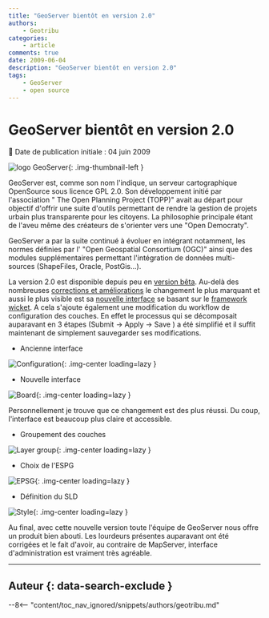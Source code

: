 ```yaml
---
title: "GeoServer bientôt en version 2.0"
authors:
    - Geotribu
categories:
    - article
comments: true
date: 2009-06-04
description: "GeoServer bientôt en version 2.0"
tags:
    - GeoServer
    - open source
---
```


# GeoServer bientôt en version 2.0

:calendar: Date de publication initiale : 04 juin 2009

![logo GeoServer](https://cdn.geotribu.fr/img/logos-icones/logiciels_librairies/geoserver.png "logo GeoServer"){: .img-thumbnail-left }

GeoServer est, comme son nom l'indique, un serveur cartographique OpenSource sous licence GPL 2.0. Son développement initié par l'association " The Open Planning Project (TOPP)" avait au départ pour objectif d'offrir une suite d'outils permettant de rendre la gestion de projets urbain plus transparente pour les citoyens. La philosophie principale étant de l'aveu même des créateurs de s'orienter vers une "Open Democraty".

GeoServer a par la suite continué à évoluer en intégrant notamment, les normes définies par l' "Open Geospatial Consortium (OGC)" ainsi que des modules supplémentaires permettant l'intégration de données multi-sources (ShapeFiles, Oracle, PostGis...).

La version 2.0 est disponible depuis peu en [version bêta](http://blog.geoserver.org/2009/06/03/geoserver-20-now-in-beta/). Au-delà des nombreuses [corrections et améliorations](http://jira.codehaus.org/browse/GEOS/fixforversion/15082) le changement le plus marquant et aussi le plus visible est sa [nouvelle interface](http://blog.geoserver.org/2009/04/20/see-the-new-ui/) se basant sur le [framework wicket](http://wicket.apache.org/). A cela s'ajoute également une modification du workflow de configuration des couches. En effet le processus qui se décomposait auparavant en 3 étapes (Submit -> Apply -> Save ) a été simplifié et il suffit maintenant de simplement sauvegarder ses modifications.

* Ancienne interface

![Configuration](https://cdn.geotribu.fr/img/articles-blog-rdp/articles/2009/configuration.jpg "Configuration"){: .img-center loading=lazy }

* Nouvelle interface

![Board](https://cdn.geotribu.fr/img/articles-blog-rdp/articles/2009/board_geoserver.png "Board"){: .img-center loading=lazy }

Personnellement je trouve que ce changement est des plus réussi. Du coup, l'interface est beaucoup plus claire et accessible.

* Groupement des couches

![Layer group](https://cdn.geotribu.fr/img/articles-blog-rdp/articles/2009/grouing_layer.png "Layer group"){: .img-center loading=lazy }

* Choix de l'ESPG

![EPSG](https://cdn.geotribu.fr/img/articles-blog-rdp/articles/2009/EPSG.png "EPSG"){: .img-center loading=lazy }

* Définition du SLD

![Style](https://cdn.geotribu.fr/img/articles-blog-rdp/articles/2009/style.png "Style"){: .img-center loading=lazy }

Au final, avec cette nouvelle version toute l'équipe de GeoServer nous offre un produit bien abouti. Les lourdeurs présentes auparavant ont été corrigées et le fait d'avoir, au contraire de MapServer, interface d'administration est vraiment très agréable.

----

## Auteur {: data-search-exclude }

--8<-- "content/toc_nav_ignored/snippets/authors/geotribu.md"
